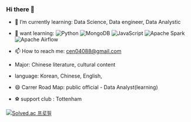 ### Hi there 👋

- 🌱 I’m currently learning: Data Science, Data engineer, Data Analystic

- 🤔 want learning: ![Python](https://img.shields.io/badge/python-3670A0?style=for-the-badge&logo=python&logoColor=ffdd54)
![MongoDB](https://img.shields.io/badge/MongoDB-%234ea94b.svg?style=for-the-badge&logo=mongodb&logoColor=white)
![JavaScript](https://img.shields.io/badge/javascript-%23323330.svg?style=for-the-badge&logo=javascript&logoColor=%23F7DF1E)
![Apache Spark](https://img.shields.io/badge/Apache%20Spark-FDEE21?style=flat-square&logo=apachespark&logoColor=black)
![Apache Airflow](https://img.shields.io/badge/Apache%20Airflow-017CEE?style=for-the-badge&logo=Apache%20Airflow&logoColor=white)
- 📫 How to reach me: cen04088@gmail.com
- Major: Chinese literature, cultural content
- language: Korean, Chinese, English,  
- 😄 Carrer Road Map: public official - Data Analyst(learning)
- ⚽ support club : Tottenham

[![Solved.ac 프로필](http://mazassumnida.wtf/api/v2/generate_badge?boj=cen04088)](https://solved.ac/cen04088)


